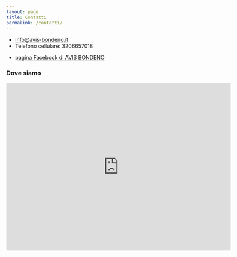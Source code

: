 ```yaml
---
layout: page
title: Contatti
permalink: /contatti/
---
```

- [info@avis-bondeno.it](mailto:info@avis-bondeno.it)
- Telefono cellulare: 3206657018
<!-- - Telefono fisso: 0532892032 -->
- [pagina Facebook di AVIS BONDENO](https://www.facebook.com/avisbondeno/)

### Dove siamo
<iframe src="https://www.google.com/maps/embed?pb=!1m18!1m12!1m3!1d2826.759203594954!2d11.409951214943833!3d44.88754907975646!2m3!1f0!2f0!3f0!3m2!1i1024!2i768!4f13.1!3m3!1m2!1s0x477fae1a00709f15%3A0x49d1b700689274ca!2sVia+dei+Mille%2C+44012+Bondeno+FE!5e0!3m2!1sen!2sit!4v1467220716584" width="600" height="450" frameborder="0" style="border:0" allowfullscreen></iframe>
